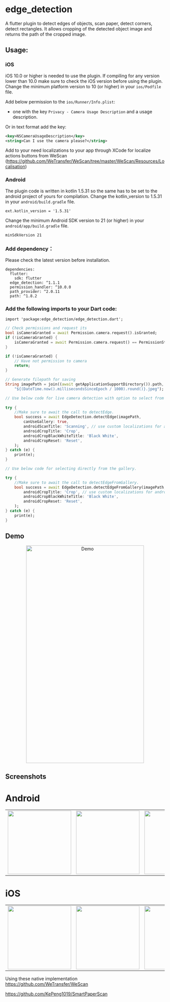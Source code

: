 # edge_detection

A flutter plugin to detect edges of objects, scan paper, detect corners, detect rectangles. It allows cropping of the detected object image and returns the path of the cropped image.

## Usage:

### iOS

iOS 10.0 or higher is needed to use the plugin. If compiling for any version lower than 10.0 make sure to check the iOS version before using the plugin. Change the minimum platform version to 10 (or higher) in your `ios/Podfile` file.

Add below permission to the `ios/Runner/Info.plist`:

- one with the key `Privacy - Camera Usage Description` and a usage description.

Or in text format add the key:

```xml
<key>NSCameraUsageDescription</key>
<string>Can I use the camera please?</string>
```

Add to your need localizations to your app through XCode for localize actions buttons from WeScan (https://github.com/WeTransfer/WeScan/tree/master/WeScan/Resources/Localisation)

### Android

The plugin code is written in kotlin 1.5.31 so the same has to be set to the android project of yours for compilation.
Change the kotlin_version to 1.5.31 in your `android/build.gradle` file.

```
ext.kotlin_version = '1.5.31'
```

Change the minimum Android SDK version to 21 (or higher) in your `android/app/build.gradle` file.

```
minSdkVersion 21
```

### Add dependency：

Please check the latest version before installation.

```
dependencies:
  flutter:
    sdk: flutter
  edge_detection: ^1.1.1
  permission_handler: ^10.0.0
  path_provider: ^2.0.11
  path: ^1.8.2
```

### Add the following imports to your Dart code:

```
import 'package:edge_detection/edge_detection.dart';
```

```dart
// Check permissions and request its
bool isCameraGranted = await Permission.camera.request().isGranted;
if (!isCameraGranted) {
    isCameraGranted = await Permission.camera.request() == PermissionStatus.granted;
}

if (!isCameraGranted) {
    // Have not permission to camera
    return;
}

// Generate filepath for saving
String imagePath = join((await getApplicationSupportDirectory()).path,
    "${(DateTime.now().millisecondsSinceEpoch / 1000).round()}.jpeg");

// Use below code for live camera detection with option to select from gallery in the camera feed.
        
try {
    //Make sure to await the call to detectEdge.
    bool success = await EdgeDetection.detectEdge(imagePath,
        canUseGallery: true,
        androidScanTitle: 'Scanning', // use custom localizations for android
        androidCropTitle: 'Crop',
        androidCropBlackWhiteTitle: 'Black White',
        androidCropReset: 'Reset',
    );
} catch (e) {
    print(e);
}

// Use below code for selecting directly from the gallery.

try {
    //Make sure to await the call to detectEdgeFromGallery.
    bool success = await EdgeDetection.detectEdgeFromGallery(imagePath,
        androidCropTitle: 'Crop', // use custom localizations for android
        androidCropBlackWhiteTitle: 'Black White',
        androidCropReset: 'Reset',
    );
} catch (e) {
    print(e);
}

```

## Demo

<p align="center">
  <img src="https://raw.githubusercontent.com/sawankumarbundelkhandi/edge_detection/master/screenshots/demo.gif" alt="Demo" style="margin:auto" width="372" height="686">
</p>

## Screenshots

# Android

<div style="text-align: center">
   <table>
      <tr>
         <td style="text-align: center">
            <img src="https://raw.githubusercontent.com/sawankumarbundelkhandi/edge_detection/master/screenshots/android/1.png" width="200"/>
         </td>
         <td style="text-align: center">
            <img src="https://raw.githubusercontent.com/sawankumarbundelkhandi/edge_detection/master/screenshots/android/2.png" width="200" />
         </td>
         <td style="text-align: center">
            <img src="https://raw.githubusercontent.com/sawankumarbundelkhandi/edge_detection/master/screenshots/android/3.png" width="200"/>
         </td>
      </tr>
   </table>
</div>

# iOS

<div style="text-align: center">
   <table>
      <tr>
         <td style="text-align: center">
            <img src="https://raw.githubusercontent.com/sawankumarbundelkhandi/edge_detection/master/screenshots/ios/1.PNG" width="200"/>
         </td>
         <td style="text-align: center">
            <img src="https://raw.githubusercontent.com/sawankumarbundelkhandi/edge_detection/master/screenshots/ios/2.PNG" width="200" />
         </td>
         <td style="text-align: center">
            <img src="https://raw.githubusercontent.com/sawankumarbundelkhandi/edge_detection/master/screenshots/ios/3.PNG" width="200"/>
         </td>
      </tr>
   </table>
</div>
   
Using these native implementation   
<a>https://github.com/WeTransfer/WeScan</a>

<a>https://github.com/KePeng1019/SmartPaperScan</a>
